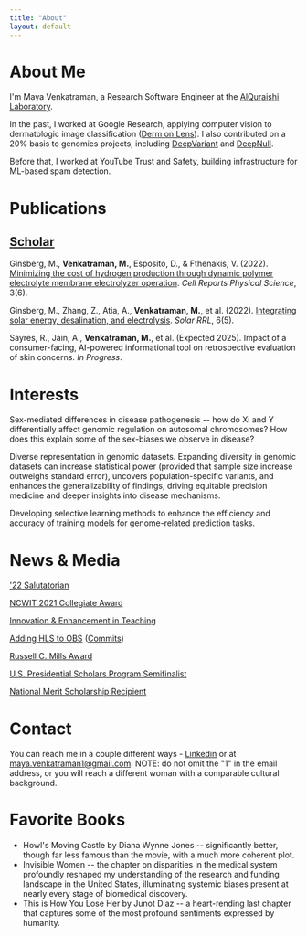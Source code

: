 ```yaml
---
title: "About"
layout: default
---
```


# About Me

I'm Maya Venkatraman, a Research Software Engineer at the [AlQuraishi Laboratory](https://www.aqlab.io/). 

In the past, I worked at Google Research, applying computer vision to dermatologic image classification ([Derm on Lens](https://www.forbes.com/sites/saibala/2023/06/16/you-can-now-use-google-lens-on-your-phone-to-look-up-skin-conditions/)). I also contributed on a 20% basis to genomics projects, including [DeepVariant](https://github.com/google/deepvariant) and [DeepNull](https://www.nature.com/articles/s41467-021-27930-0).

Before that, I worked at YouTube Trust and Safety, building infrastructure for ML-based spam detection. 

# Publications

## [Scholar](https://scholar.google.com/citations?user=NaZR814AAAAJ&hl=en&oi=ao)

Ginsberg, M., **Venkatraman, M.**, Esposito, D., & Fthenakis, V. (2022). [Minimizing the cost of hydrogen production through dynamic polymer electrolyte membrane electrolyzer operation](https://www.sciencedirect.com/science/article/pii/S2666386422002168). *Cell Reports Physical Science*, 3(6). 

Ginsberg, M., Zhang, Z., Atia, A., **Venkatraman, M.**, et al. (2022). [Integrating solar energy, desalination, and electrolysis](https://onlinelibrary.wiley.com/doi/abs/10.1002/solr.202100732). *Solar RRL*, 6(5). 

Sayres, R., Jain, A., **Venkatraman, M.**, et al. (Expected 2025). Impact of a consumer-facing, AI-powered informational tool on retrospective evaluation of skin concerns. *In Progress*.

# Interests

Sex-mediated differences in disease pathogenesis -- how do Xi and Y differentially affect genomic regulation on autosomal chromosomes? How does this explain some of the sex-biases we observe in disease?

Diverse representation in genomic datasets. Expanding diversity in genomic datasets can increase statistical power (provided that sample size increase outweighs standard error), uncovers population-specific variants, and enhances the generalizability of findings, driving equitable precision medicine and deeper insights into disease mechanisms.

Developing selective learning methods to enhance the efficiency and accuracy of training models for genome-related prediction tasks.

# News & Media

['22 Salutatorian](https://www.engineering.columbia.edu/about/news/meet-columbia-engineerings-2022-valedictorian-and-salutatorian)

[NCWIT 2021 Collegiate Award](https://www.aspirations.org/2021-ncwit-collegiate-award-recipients-announced)

[Innovation & Enhancement in Teaching](https://www.cc-seas.columbia.edu/node/442712)

[Adding HLS to OBS](https://www.youtube.com/watch?v=q7LPTCnjeE8) ([Commits](https://github.com/obsproject/obs-studio/pull/3114))

[Russell C. Mills Award](https://www.cs.columbia.edu/wp-content/uploads/2021/04/CS_Highlights2021_rev.pdf)

[U.S. Presidential Scholars Program Semifinalist](https://www.ed.gov/media/document/2017-awards-semifinalists-us-presidential-scholars-program)

[National Merit Scholarship Recipient](https://patch.com/massachusetts/newton/6-newton-teens-win-national-merit-scholarship)

# Contact

You can reach me in a couple different ways - [Linkedin](https://www.linkedin.com/in/maya-venkatraman-2b2398156/) or at maya.venkatraman1@gmail.com. 
NOTE: do not omit the "1" in the email address, or you will reach a different woman with a comparable cultural background. 

# Favorite Books

* Howl's Moving Castle by Diana Wynne Jones -- significantly better, though far less famous than the movie, with a much more coherent plot. 
* Invisible Women -- the chapter on disparities in the medical system profoundly reshaped my understanding of the research and funding landscape in the United States, illuminating systemic biases present at nearly every stage of biomedical discovery.
* This is How You Lose Her by Junot Diaz -- a heart-rending last chapter that captures some of the most profound sentiments expressed by humanity. 


